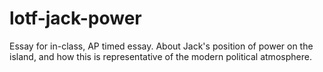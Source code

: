 # lotf-jack-power
Essay for in-class, AP timed essay. About Jack's position of power on the island, and how this is representative of the modern political atmosphere.
